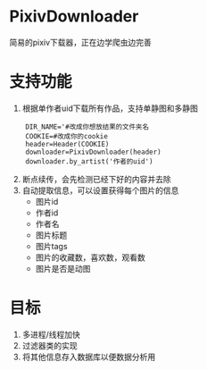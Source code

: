 # PixivDownloader
简易的pixiv下载器，正在边学爬虫边完善

# 支持功能
1. 根据单作者uid下载所有作品，支持单静图和多静图
```
    DIR_NAME='#改成你想放结果的文件夹名
    COOKIE=#改成你的cookie
    header=Header(COOKIE)
    downloader=PixivDownloader(header)
    downloader.by_artist('作者的uid')
```
2. 断点续传，会先检测已经下好的内容并去除
3. 自动提取信息，可以设置获得每个图片的信息
    * 图片id
    * 作者id
    * 作者名
    * 图片标题
    * 图片tags
    * 图片的收藏数，喜欢数，观看数
    * 图片是否是动图
 
# 目标
1. 多进程/线程加快
2. 过滤器类的实现
3. 将其他信息存入数据库以便数据分析用

